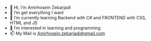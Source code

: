 - 👋 Hi, I’m Amirhosein Zebarjadi
- 👀 I’m get everything I want
- 🌱 I’m currently learning Backend with C# and FRONTEND with CSS, HTML and JS
- 💞️ I’m interested in learning and programming
- 📫  My Mail is Amirhosein.zebarjadi@gmail.com

<!---
amirhoseinzebarjadi/amirhoseinzebarjadi is a ✨ special ✨ repository because its `README.md` (this file) appears on your GitHub profile.
You can click the Preview link to take a look at your changes.
--->
